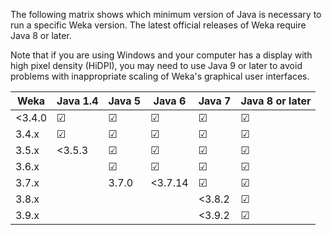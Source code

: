 
The following matrix shows which minimum version of Java is necessary
to run a specific Weka version. The latest official releases of Weka
require Java 8 or later.

Note that if you are using Windows and your computer has a display
with high pixel density (HiDPI), you may need to use Java 9 or later to avoid
problems with inappropriate scaling of Weka's graphical user interfaces.


| Weka | Java 1.4 | Java 5 | Java 6 | Java 7 | Java 8 or later |
| --- | --- | --- | --- | --- | --- |
|<3.4.0|&#9745;|&#9745;|&#9745;|&#9745;|&#9745;|
|3.4.x|&#9745;|&#9745;|&#9745;|&#9745;|&#9745;|
|3.5.x|<3.5.3|&#9745;|&#9745;|&#9745;|&#9745;|
|3.6.x||&#9745;|&#9745;|&#9745;|&#9745;|
|3.7.x||3.7.0|<3.7.14|&#9745;|&#9745;|
|3.8.x||||<3.8.2|&#9745;|
|3.9.x||||<3.9.2|&#9745;|
